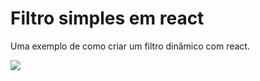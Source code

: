 # Filtro simples em react

Uma exemplo de como criar um filtro dinâmico com react.

![](https://media3.giphy.com/media/elRJyfV3orP47KfXxD/giphy.gif?cid=790b76119144acc6bf79f51b7a9a4f8e29a74c15b4e35585&rid=giphy.gif&ct=g)
